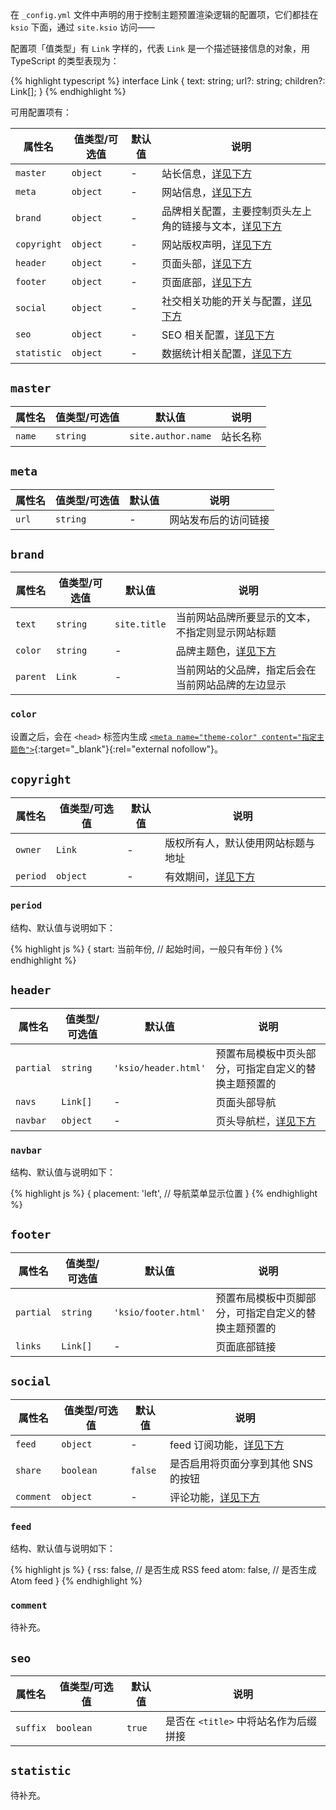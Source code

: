 在 `_config.yml` 文件中声明的用于控制主题预置渲染逻辑的配置项，它们都挂在 `ksio` 下面，通过 `site.ksio` 访问——

配置项「值类型」有 `Link` 字样的，代表 `Link` 是一个描述链接信息的对象，用 TypeScript 的类型表现为：

{% highlight typescript %}
interface Link {
  text: string;
  url?: string;
  children?: Link[];
}
{% endhighlight %}

可用配置项有：

| 属性名 | 值类型/可选值 | 默认值 | 说明 |
| --- | --- | --- | --- |
| `master` | `object` | - | 站长信息，[详见下方](#master) |
| `meta` | `object` | - | 网站信息，[详见下方](#meta) |
| `brand` | `object` | - | 品牌相关配置，主要控制页头左上角的链接与文本，[详见下方](#brand) |
| `copyright` | `object` | - | 网站版权声明，[详见下方](#copyright) |
| `header` | `object` | - | 页面头部，[详见下方](#header) |
| `footer` | `object` | - | 页面底部，[详见下方](#footer) |
| `social` | `object` | - | 社交相关功能的开关与配置，[详见下方](#social) |
| `seo` | `object` | - | SEO 相关配置，[详见下方](#seo) |
| `statistic` | `object` | - | 数据统计相关配置，[详见下方](#statistic) |

## `master`

| 属性名 | 值类型/可选值 | 默认值 | 说明 |
| --- | --- | --- | --- |
| `name` | `string` | `site.author.name` | 站长名称 |

## `meta`

| 属性名 | 值类型/可选值 | 默认值 | 说明 |
| --- | --- | --- | --- |
| `url` | `string` | - | 网站发布后的访问链接 |

## `brand`

| 属性名 | 值类型/可选值 | 默认值 | 说明 |
| --- | --- | --- | --- |
| `text` | `string` | `site.title` | 当前网站品牌所要显示的文本，不指定则显示网站标题 |
| `color` | `string` | - | 品牌主题色，[详见下方](#color) |
| `parent` | `Link` | - | 当前网站的父品牌，指定后会在当前网站品牌的左边显示 |

### `color`

设置之后，会在 `<head>` 标签内生成 [`<meta name="theme-color" content="指定主题色">`](https://developer.mozilla.org/en-US/docs/Web/HTML/Element/meta/name/theme-color){:target="_blank"}{:rel="external nofollow"}。

## `copyright`

| 属性名 | 值类型/可选值 | 默认值 | 说明 |
| --- | --- | --- | --- |
| `owner` | `Link` | - | 版权所有人，默认使用网站标题与地址 |
| `period` | `object` | - | 有效期间，[详见下方](#period) |

### `period`

结构、默认值与说明如下：

{% highlight js %}
{
  start: 当前年份, // 起始时间，一般只有年份
}
{% endhighlight %}

## `header`

| 属性名 | 值类型/可选值 | 默认值 | 说明 |
| --- | --- | --- | --- |
| `partial` | `string` | `'ksio/header.html'` | 预置布局模板中页头部分，可指定自定义的替换主题预置的 |
| `navs` | `Link[]` | - | 页面头部导航 |
| `navbar` | `object` | - | 页头导航栏，[详见下方](#navbar) |

### `navbar`

结构、默认值与说明如下：

{% highlight js %}
{
  placement: 'left', // 导航菜单显示位置
}
{% endhighlight %}

## `footer`

| 属性名 | 值类型/可选值 | 默认值 | 说明 |
| --- | --- | --- | --- |
| `partial` | `string` | `'ksio/footer.html'` | 预置布局模板中页脚部分，可指定自定义的替换主题预置的 |
| `links` | `Link[]` | - | 页面底部链接 |

## `social`

| 属性名 | 值类型/可选值 | 默认值 | 说明 |
| --- | --- | --- | --- |
| `feed` | `object` | - | feed 订阅功能，[详见下方](#feed) |
| `share` | `boolean` | `false` | 是否启用将页面分享到其他 SNS 的按钮 |
| `comment` | `object` | - | 评论功能，[详见下方](#comment) |

### `feed`

结构、默认值与说明如下：

{% highlight js %}
{
  rss: false, // 是否生成 RSS feed
  atom: false, // 是否生成 Atom feed
}
{% endhighlight %}

### `comment`

待补充。

## `seo`

| 属性名 | 值类型/可选值 | 默认值 | 说明 |
| --- | --- | --- | --- |
| `suffix` | `boolean` | `true` | 是否在 `<title>` 中将站名作为后缀拼接 |

## `statistic`

待补充。
